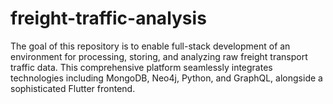 # freight-traffic-analysis
 The goal of this repository is to enable full-stack development of an environment for processing, storing, and analyzing raw freight transport traffic data. This comprehensive platform seamlessly integrates technologies including MongoDB, Neo4j, Python, and GraphQL, alongside a sophisticated Flutter frontend.

